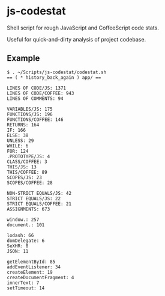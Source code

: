 # js-codestat
Shell script for rough JavaScript and CoffeeScript code stats.

Useful for quick-and-dirty analysis of project codebase.

## Example
    $ . ~/Scripts/js-codestat/codestat.sh
    == ( * history_back_again ) app/ ==
    
    LINES OF CODE/JS: 1371
    LINES OF CODE/COFFEE: 943
    LINES OF COMMENTS: 94
        
    VARIABLES/JS: 175
    FUNCTIONS/JS: 196
    FUNCTIONS/COFFEE: 146
    RETURNS: 164
    IF: 166
    ELSE: 38
    UNLESS: 29
    WHILE: 6
    FOR: 124
    .PROTOTYPE/JS: 4
    CLASS/COFFEE: 3
    THIS/JS: 13
    THIS/COFFEE: 89
    SCOPES/JS: 23
    SCOPES/COFFEE: 28
    
    NON-STRICT EQUALS/JS: 42
    STRICT EQUALS/JS: 22
    STRICT EQUALS/COFFEE: 21
    ASSIGNMENTS: 673
    
    window.: 257
    document.: 101
    
    lodash: 66
    domDelegate: 6
    SeXHR: 8
    JSON: 11
    
    getElementById: 85
    addEventListener: 34
    createElement: 19
    createDocumentFragment: 4
    innerText: 7
    setTimeout: 14

